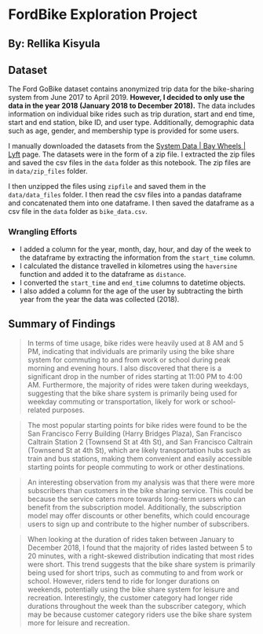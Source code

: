 # FordBike Exploration Project

## By: Rellika Kisyula

## Dataset

The Ford GoBike dataset contains anonymized trip data for the bike-sharing system from June 2017 to April 2019. **However, I decided to only use the data in the year 2018 (January 2018 to December 2018).** The data includes information on individual bike rides such as trip duration, start and end time, start and end station, bike ID, and user type. Additionally, demographic data such as age, gender, and membership type is provided for some users.

I manually downloaded the datasets from the [System Data | Bay Wheels | Lyft](https://www.lyft.com/bikes/bay-wheels/system-data) page. The datasets were in the form of a zip file. I extracted the zip files and saved the csv files in the `data` folder as this notebook. The zip files are in `data/zip_files` folder.

I then unzipped the files using `zipfile` and saved them in the `data/data_files` folder. I then read the csv files into a pandas dataframe and concatenated them into one dataframe. I then saved the dataframe as a csv file in the `data` folder as `bike_data.csv`.

### Wrangling Efforts

-   I added a column for the year, month, day, hour, and day of the week to the dataframe by extracting the information from the `start_time` column.
-   I calculated the distance travelled in kilometres using the `haversine` function and added it to the dataframe as `distance`.
-   I converted the `start_time` and `end_time` columns to datetime objects.
-   I also added a column for the age of the user by subtracting the birth year from the year the data was collected (2018).

## Summary of Findings

> In terms of time usage, bike rides were heavily used at 8 AM and 5 PM, indicating that individuals are primarily using the bike share system for commuting to and from work or school during peak morning and evening hours. I also discovered that there is a significant drop in the number of rides starting at 11:00 PM to 4:00 AM. Furthermore, the majority of rides were taken during weekdays, suggesting that the bike share system is primarily being used for weekday commuting or transportation, likely for work or school-related purposes.

> The most popular starting points for bike rides were found to be the San Francisco Ferry Building (Harry Bridges Plaza), San Francisco Caltrain Station 2 (Townsend St at 4th St), and San Francisco Caltrain (Townsend St at 4th St), which are likely transportation hubs such as train and bus stations, making them convenient and easily accessible starting points for people commuting to work or other destinations.

> An interesting observation from my analysis was that there were more subscribers than customers in the bike sharing service. This could be because the service caters more towards long-term users who can benefit from the subscription model. Additionally, the subscription model may offer discounts or other benefits, which could encourage users to sign up and contribute to the higher number of subscribers.

> When looking at the duration of rides taken between January to December 2018, I found that the majority of rides lasted between 5 to 20 minutes, with a right-skewed distribution indicating that most rides were short. This trend suggests that the bike share system is primarily being used for short trips, such as commuting to and from work or school. However, riders tend to ride for longer durations on weekends, potentially using the bike share system for leisure and recreation. Interestingly, the customer category had longer ride durations throughout the week than the subscriber category, which may be because customer category riders use the bike share system more for leisure and recreation.
